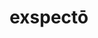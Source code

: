 ---
title: exspectō
meaning: to wait for
ch: fifteen
pos: verb
inf: exspectāre
secondppstem: exspect
infend: āre
conjugation: first
six: y
---